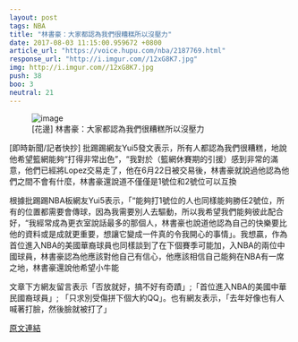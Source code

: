 ```yaml
---
layout: post
tags: NBA
title: "林書豪：大家都認為我們很糟糕所以沒壓力"
date: 2017-08-03 11:15:00.959672 +0800
article_url: "https://voice.hupu.com/nba/2187769.html"
response_url: "http://i.imgur.com//12xG8K7.jpg"
img: http://i.imgur.com//12xG8K7.jpg
push: 38
boo: 3
neutral: 21
---
```


<figure>
<img src="http://i.imgur.com//12xG8K7.jpg" alt="image">
<figcaption>
[花邊] 林書豪：大家都認為我們很糟糕所以沒壓力
</figcaption>
</figure>



[即時新聞/記者快抄] 批踢踢網友Yui5發文表示，所有人都認為我們很糟糕，地說他希望籃網能夠“打得非常出色”，“我對於（籃網休賽期的引援）感到非常的滿意，他們已經將Lopez交易走了，他在6月22日被交易後，林書豪就說過他認為他們之間不會有什麼，林書豪還說道不僅僅是1號位和2號位可以互換

根據批踢踢NBA板網友Yui5表示，「“能夠打1號位的人也同樣能夠勝任2號位，所有的位置都需要會傳球，因為我需要別人去驅動，所以我希望我們能夠彼此配合好，“我經常成為更衣室說話最多的那個人，林書豪也說道他認為自己的快樂要比他的資料或是成就更重要，想讓它變成一件真的令我開心的事情」。我想贏，作為首位進入NBA的美國華裔球員也同樣談到了在下個賽季可能加，入NBA的兩位中國球員，林書豪認為他應該對他自己有信心，他應該相信自己能夠在NBA有一席之地，林書豪還說他希望小牛能

文章下方網友留言表示「否放就好，搞不好有奇蹟」;「首位進入NBA的美國中華民國裔球員」; 「只求別受傷拼下個大約QQ」。也有網友表示，「去年好像也有人喊著打臉，然後臉就被打了」

<a href = "https://www.ptt.cc/bbs/NBA/M.1501666959.A.244.html">原文連結</a>

